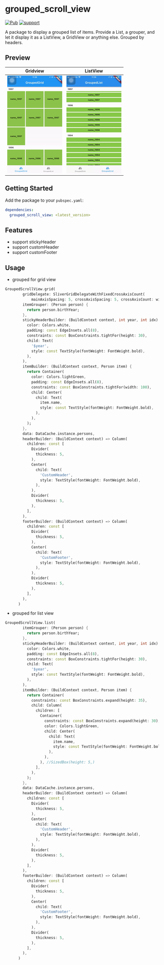 # grouped_scroll_view
[![Pub](https://img.shields.io/pub/v/grouped_scroll_view.svg?style=flat-square)](https://pub.dev/packages/grouped_scroll_view)
[![support](https://img.shields.io/badge/platform-android%20|%20ios%20|%20web%20|%20macos%20|%20windows%20|%20linux%20-blue.svg)](https://pub.dev/packages/grouped_scroll_view)

A package to display a grouped list of items. Provide a List, a grouper, and let it display it as a ListView, a GridView or anything else. Grouped by headers.
## Preview

| Gridview | ListView |
| :--------------: | :---------------------: |
| ![](https://github.com/GLeeWei/static_resources/raw/main/grouped_scroll_view/gridview.gif) | ![](https://github.com/GLeeWei/static_resources/raw/main/grouped_scroll_view/listview.gif)     |

## Getting Started

Add the package to your `pubspec.yaml`:

```yaml
dependencies:
  grouped_scroll_view: <latest_version>
```

## Features
* support stickyHeader
* support customHeader
* support customFooter

## Usage
* grouped for grid view
``` dart
GroupedScrollView.grid(
        gridDelegate: SliverGridDelegateWithFixedCrossAxisCount(
            mainAxisSpacing: 5, crossAxisSpacing: 5, crossAxisCount: widget.crossAxisCount),
        itemGrouper: (Person person) {
          return person.birthYear;
        },
        stickyHeaderBuilder: (BuildContext context, int year, int idx) => Container(
          color: Colors.white,
          padding: const EdgeInsets.all(8),
          constraints: const BoxConstraints.tightFor(height: 30),
          child: Text(
            '$year',
            style: const TextStyle(fontWeight: FontWeight.bold),
          ),
        ),
        itemBuilder: (BuildContext context, Person item) {
          return Container(
            color: Colors.lightGreen,
            padding: const EdgeInsets.all(8),
            constraints: const BoxConstraints.tightFor(width: 100),
            child: Center(
              child: Text(
                item.name,
                style: const TextStyle(fontWeight: FontWeight.bold),
              ),
            ),
          );
        },
        data: DataCache.instance.persons,
        headerBuilder: (BuildContext context) => Column(
          children: const [
            Divider(
              thickness: 5,
            ),
            Center(
              child: Text(
                'CustomHeader',
                style: TextStyle(fontWeight: FontWeight.bold),
              ),
            ),
            Divider(
              thickness: 5,
            ),
          ],
        ),
        footerBuilder: (BuildContext context) => Column(
          children: const [
            Divider(
              thickness: 5,
            ),
            Center(
              child: Text(
                'CustomFooter',
                style: TextStyle(fontWeight: FontWeight.bold),
              ),
            ),
            Divider(
              thickness: 5,
            ),
          ],
        ),
      )
```

* grouped for list view
``` dart
GroupedScrollView.list(
        itemGrouper: (Person person) {
          return person.birthYear;
        },
        stickyHeaderBuilder: (BuildContext context, int year, int idx) => Container(
          color: Colors.white,
          padding: const EdgeInsets.all(8),
          constraints: const BoxConstraints.tightFor(height: 30),
          child: Text(
            '$year',
            style: const TextStyle(fontWeight: FontWeight.bold),
          ),
        ),
        itemBuilder: (BuildContext context, Person item) {
          return Container(
            constraints: const BoxConstraints.expand(height: 35),
            child: Column(
              children: [
                Container(
                  constraints: const BoxConstraints.expand(height: 30),
                  color: Colors.lightGreen,
                  child: Center(
                    child: Text(
                      item.name,
                      style: const TextStyle(fontWeight: FontWeight.bold),
                    ),
                  ),
                ), //SizedBox(height: 5,)
              ],
            ),
          );
        },
        data: DataCache.instance.persons,
        headerBuilder: (BuildContext context) => Column(
          children: const [
            Divider(
              thickness: 5,
            ),
            Center(
              child: Text(
                'CustomHeader',
                style: TextStyle(fontWeight: FontWeight.bold),
              ),
            ),
            Divider(
              thickness: 5,
            ),
          ],
        ),
        footerBuilder: (BuildContext context) => Column(
          children: const [
            Divider(
              thickness: 5,
            ),
            Center(
              child: Text(
                'CustomFooter',
                style: TextStyle(fontWeight: FontWeight.bold),
              ),
            ),
            Divider(
              thickness: 5,
            ),
          ],
        ),
      )
```
